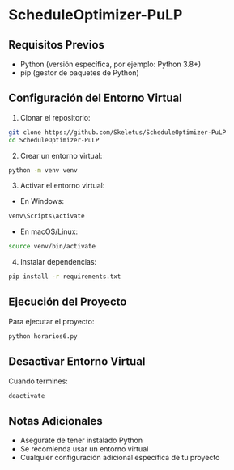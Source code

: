 # ScheduleOptimizer-PuLP

## Requisitos Previos
- Python (versión específica, por ejemplo: Python 3.8+)
- pip (gestor de paquetes de Python)

## Configuración del Entorno Virtual

1. Clonar el repositorio:
```bash
git clone https://github.com/Skeletus/ScheduleOptimizer-PuLP
cd ScheduleOptimizer-PuLP
```

2. Crear un entorno virtual:
```bash
python -m venv venv
```

3. Activar el entorno virtual:
- En Windows:
```bash
venv\Scripts\activate
```
- En macOS/Linux:
```bash
source venv/bin/activate
```

4. Instalar dependencias:
```bash
pip install -r requirements.txt
```

## Ejecución del Proyecto

Para ejecutar el proyecto:
```bash
python horarios6.py
```

## Desactivar Entorno Virtual
Cuando termines:
```bash
deactivate
```

## Notas Adicionales
- Asegúrate de tener instalado Python
- Se recomienda usar un entorno virtual
- Cualquier configuración adicional específica de tu proyecto